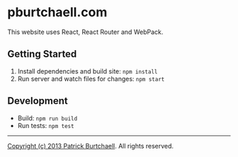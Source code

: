 # pburtchaell.com

This website uses React, React Router and WebPack.

## Getting Started

1. Install dependencies and build site: `npm install`
2. Run server and watch files for changes: `npm start`

## Development

- Build: `npm run build`
- Run tests: `npm test`

---
[Copyright (c) 2013 Patrick Burtchaell](LICENSE). All rights reserved.
